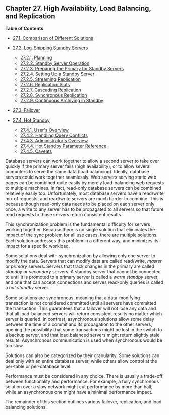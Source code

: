 ## Chapter 27. High Availability, Load Balancing, and Replication

**Table of Contents**

- [27.1. Comparison of Different Solutions](different-replication-solutions)
- [27.2. Log-Shipping Standby Servers](warm-standby)

  - [27.2.1. Planning](warm-standby#STANDBY-PLANNING)
  - [27.2.2. Standby Server Operation](warm-standby#STANDBY-SERVER-OPERATION)
  - [27.2.3. Preparing the Primary for Standby Servers](warm-standby#PREPARING-PRIMARY-FOR-STANDBY)
  - [27.2.4. Setting Up a Standby Server](warm-standby#STANDBY-SERVER-SETUP)
  - [27.2.5. Streaming Replication](warm-standby#STREAMING-REPLICATION)
  - [27.2.6. Replication Slots](warm-standby#STREAMING-REPLICATION-SLOTS)
  - [27.2.7. Cascading Replication](warm-standby#CASCADING-REPLICATION)
  - [27.2.8. Synchronous Replication](warm-standby#SYNCHRONOUS-REPLICATION)
  - [27.2.9. Continuous Archiving in Standby](warm-standby#CONTINUOUS-ARCHIVING-IN-STANDBY)

- [27.3. Failover](warm-standby-failover)
- [27.4. Hot Standby](hot-standby)

  - [27.4.1. User's Overview](hot-standby#HOT-STANDBY-USERS)
  - [27.4.2. Handling Query Conflicts](hot-standby#HOT-STANDBY-CONFLICT)
  - [27.4.3. Administrator's Overview](hot-standby#HOT-STANDBY-ADMIN)
  - [27.4.4. Hot Standby Parameter Reference](hot-standby#HOT-STANDBY-PARAMETERS)
  - [27.4.5. Caveats](hot-standby#HOT-STANDBY-CAVEATS)

Database servers can work together to allow a second server to take over quickly if the primary server fails (high availability), or to allow several computers to serve the same data (load balancing). Ideally, database servers could work together seamlessly. Web servers serving static web pages can be combined quite easily by merely load-balancing web requests to multiple machines. In fact, read-only database servers can be combined relatively easily too. Unfortunately, most database servers have a read/write mix of requests, and read/write servers are much harder to combine. This is because though read-only data needs to be placed on each server only once, a write to any server has to be propagated to all servers so that future read requests to those servers return consistent results.

This synchronization problem is the fundamental difficulty for servers working together. Because there is no single solution that eliminates the impact of the sync problem for all use cases, there are multiple solutions. Each solution addresses this problem in a different way, and minimizes its impact for a specific workload.

Some solutions deal with synchronization by allowing only one server to modify the data. Servers that can modify data are called read/write, _master_ or _primary_ servers. Servers that track changes in the primary are called _standby_ or _secondary_ servers. A standby server that cannot be connected to until it is promoted to a primary server is called a _warm standby_ server, and one that can accept connections and serves read-only queries is called a _hot standby_ server.

Some solutions are synchronous, meaning that a data-modifying transaction is not considered committed until all servers have committed the transaction. This guarantees that a failover will not lose any data and that all load-balanced servers will return consistent results no matter which server is queried. In contrast, asynchronous solutions allow some delay between the time of a commit and its propagation to the other servers, opening the possibility that some transactions might be lost in the switch to a backup server, and that load balanced servers might return slightly stale results. Asynchronous communication is used when synchronous would be too slow.

Solutions can also be categorized by their granularity. Some solutions can deal only with an entire database server, while others allow control at the per-table or per-database level.

Performance must be considered in any choice. There is usually a trade-off between functionality and performance. For example, a fully synchronous solution over a slow network might cut performance by more than half, while an asynchronous one might have a minimal performance impact.

The remainder of this section outlines various failover, replication, and load balancing solutions.

